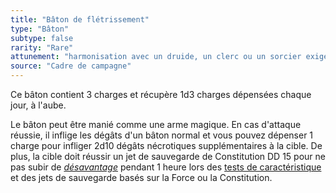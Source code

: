 ```yaml
---
title: "Bâton de flétrissement"
type: "Bâton"
subtype: false
rarity: "Rare"
attunement: "harmonisation avec un druide, un clerc ou un sorcier exigée"
source: "Cadre de campagne"
---
```

Ce bâton contient 3 charges et récupère 1d3 charges dépensées chaque jour, à l'aube.

Le bâton peut être manié comme une arme magique. En cas d'attaque réussie, il inflige les dégâts d'un bâton normal et vous pouvez dépenser 1 charge pour infliger 2d10 dégâts nécrotiques supplémentaires à la cible. De plus, la cible doit réussir un jet de sauvegarde de Constitution DD 15 pour ne pas subir de [_désavantage_](/utiliser-les-caracteristiques/#avantage-et-desavantage) pendant 1 heure lors des [tests de caractéristique](/utiliser-les-caracteristiques/#tests-de-caracteristique) et des jets de sauvegarde basés sur la Force ou la Constitution.
